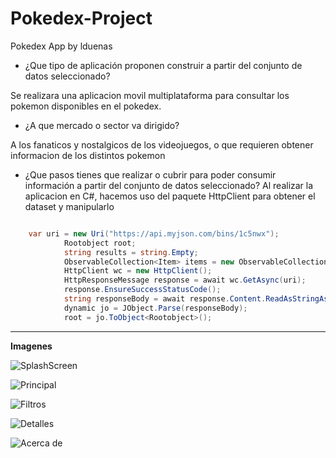 # Pokedex-Project
Pokedex App by lduenas

* ¿Que tipo de aplicación proponen construir a partir del conjunto de datos seleccionado?
    
Se realizara una aplicacion movil multiplataforma para consultar los pokemon disponibles en el pokedex.

* ¿A que mercado o sector va dirigido?

A los fanaticos y nostalgicos de los videojuegos, o que requieren obtener informacion de los distintos pokemon

* ¿Que pasos tienes que realizar o cubrir para poder consumir información a partir del conjunto de datos seleccionado?
    Al realizar la aplicacion en C#, hacemos uso del paquete HttpClient para obtener el dataset y manipularlo

```c#

    var uri = new Uri("https://api.myjson.com/bins/1c5nwx");
            Rootobject root;
            string results = string.Empty;
            ObservableCollection<Item> items = new ObservableCollection<Item>();
            HttpClient wc = new HttpClient();
            HttpResponseMessage response = await wc.GetAsync(uri);
            response.EnsureSuccessStatusCode();
            string responseBody = await response.Content.ReadAsStringAsync();
            dynamic jo = JObject.Parse(responseBody);
            root = jo.ToObject<Rootobject>();

```
   - - -
   
   **Imagenes**
   
   ![SplashScreen](https://github.com/luisduenas/Pokedex-Project/blob/master/img/SplashScreen.png)

   ![Principal](https://github.com/luisduenas/Pokedex-Project/blob/master/img/Start.png)

   ![Filtros](https://github.com/luisduenas/Pokedex-Project/blob/master/img/filter.png)

   ![Detalles](https://github.com/luisduenas/Pokedex-Project/blob/master/img/specs.png)

   ![Acerca de](https://github.com/luisduenas/Pokedex-Project/blob/master/img/info.png)




